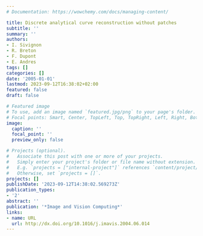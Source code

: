 ```yaml
---
# Documentation: https://wowchemy.com/docs/managing-content/

title: Discrete analytical curve reconstruction without patches
subtitle: ''
summary: ''
authors:
- I. Sivignon
- R. Breton
- F. Dupont
- E. Andres
tags: []
categories: []
date: '2005-01-01'
lastmod: 2023-09-12T16:38:02+02:00
featured: false
draft: false

# Featured image
# To use, add an image named `featured.jpg/png` to your page's folder.
# Focal points: Smart, Center, TopLeft, Top, TopRight, Left, Right, BottomLeft, Bottom, BottomRight.
image:
  caption: ''
  focal_point: ''
  preview_only: false

# Projects (optional).
#   Associate this post with one or more of your projects.
#   Simply enter your project's folder or file name without extension.
#   E.g. `projects = ["internal-project"]` references `content/project/deep-learning/index.md`.
#   Otherwise, set `projects = []`.
projects: []
publishDate: '2023-09-12T14:38:02.569273Z'
publication_types:
- '2'
abstract: ''
publication: '*Image and Vision Computing*'
links:
- name: URL
  url: http://dx.doi.org/10.1016/j.imavis.2004.06.014
---
```

